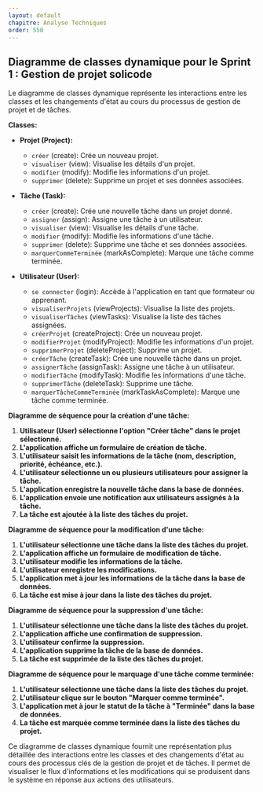 ```yaml
---
layout: default
chapitre: Analyse Techniques
order: 550
---
```


## Diagramme de classes dynamique pour le Sprint 1 : Gestion de projet solicode

Le diagramme de classes dynamique représente les interactions entre les classes et les changements d'état au cours du processus de gestion de projet et de tâches.

**Classes:**

* **Projet (Project):**
    * `créer` (create): Crée un nouveau projet.
    * `visualiser` (view): Visualise les détails d'un projet.
    * `modifier` (modify): Modifie les informations d'un projet.
    * `supprimer` (delete): Supprime un projet et ses données associées.

* **Tâche (Task):**
    * `créer` (create): Crée une nouvelle tâche dans un projet donné.
    * `assigner` (assign): Assigne une tâche à un utilisateur.
    * `visualiser` (view): Visualise les détails d'une tâche.
    * `modifier` (modify): Modifie les informations d'une tâche.
    * `supprimer` (delete): Supprime une tâche et ses données associées.
    * `marquerCommeTerminée` (markAsComplete): Marque une tâche comme terminée.

* **Utilisateur (User):**
    * `se connecter` (login): Accède à l'application en tant que formateur ou apprenant.
    * `visualiserProjets` (viewProjects): Visualise la liste des projets.
    * `visualiserTâches` (viewTasks): Visualise la liste des tâches assignées.
    * `créerProjet` (createProject): Crée un nouveau projet.
    * `modifierProjet` (modifyProject): Modifie les informations d'un projet.
    * `supprimerProjet` (deleteProject): Supprime un projet.
    * `créerTâche` (createTask): Crée une nouvelle tâche dans un projet.
    * `assignerTâche` (assignTask): Assigne une tâche à un utilisateur.
    * `modifierTâche` (modifyTask): Modifie les informations d'une tâche.
    * `supprimerTâche` (deleteTask): Supprime une tâche.
    * `marquerTâcheCommeTerminée` (markTaskAsComplete): Marque une tâche comme terminée.

**Diagramme de séquence pour la création d'une tâche:**

1. **Utilisateur (User) sélectionne l'option "Créer tâche" dans le projet sélectionné.**
2. **L'application affiche un formulaire de création de tâche.**
3. **L'utilisateur saisit les informations de la tâche (nom, description, priorité, échéance, etc.).**
4. **L'utilisateur sélectionne un ou plusieurs utilisateurs pour assigner la tâche.**
5. **L'application enregistre la nouvelle tâche dans la base de données.**
6. **L'application envoie une notification aux utilisateurs assignés à la tâche.**
7. **La tâche est ajoutée à la liste des tâches du projet.**

**Diagramme de séquence pour la modification d'une tâche:**

1. **L'utilisateur sélectionne une tâche dans la liste des tâches du projet.**
2. **L'application affiche un formulaire de modification de tâche.**
3. **L'utilisateur modifie les informations de la tâche.**
4. **L'utilisateur enregistre les modifications.**
5. **L'application met à jour les informations de la tâche dans la base de données.**
6. **La tâche est mise à jour dans la liste des tâches du projet.**

**Diagramme de séquence pour la suppression d'une tâche:**

1. **L'utilisateur sélectionne une tâche dans la liste des tâches du projet.**
2. **L'application affiche une confirmation de suppression.**
3. **L'utilisateur confirme la suppression.**
4. **L'application supprime la tâche de la base de données.**
5. **La tâche est supprimée de la liste des tâches du projet.**

**Diagramme de séquence pour le marquage d'une tâche comme terminée:**

1. **L'utilisateur sélectionne une tâche dans la liste des tâches du projet.**
2. **L'utilisateur clique sur le bouton "Marquer comme terminée".**
3. **L'application met à jour le statut de la tâche à "Terminée" dans la base de données.**
4. **La tâche est marquée comme terminée dans la liste des tâches du projet.**

Ce diagramme de classes dynamique fournit une représentation plus détaillée des interactions entre les classes et des changements d'état au cours des processus clés de la gestion de projet et de tâches. Il permet de visualiser le flux d'informations et les modifications qui se produisent dans le système en réponse aux actions des utilisateurs.
